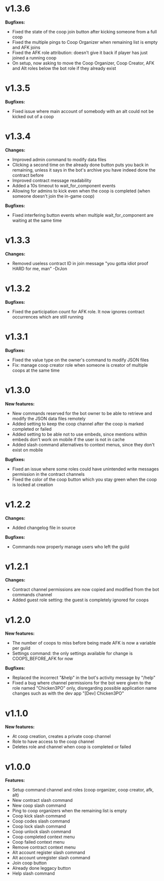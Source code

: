 # v1.3.6

**Bugfixes:**

- Fixed the state of the coop join button after kicking someone from a full coop
- Fixed the multiple pings to Coop Organizer when remaining list is empty and AFK joins
- Fixed the AFK role attribution: doesn't give it back if player has just joined a running coop
- On setup, now asking to move the Coop Organizer, Coop Creator, AFK and Alt roles below the bot role if they already exist

# v1.3.5

**Bugfixes:**

- Fixed issue where main account of somebody with an alt could not be kicked out of a coop

# v1.3.4

**Changes:**

- Improved admin command to modify data files
- Clicking a second time on the already done button puts you back in remaining, unless it says in the bot's archive you have indeed done the contract before
- Improved contract message readability
- Added a 10s timeout to wait_for_component events
- Allowing for admins to kick even when the coop is completed (when someone doesn't join the in-game coop)

**Bugfixes:**

- Fixed interfering button events when multiple wait_for_component are waiting at the same time

# v1.3.3

**Changes:**

- Removed useless contract ID in join message
"you gotta idiot proof HARD for me, man" -DrJon

# v1.3.2

**Bugfixes:**

- Fixed the participation count for AFK role. It now ignores contract occurrences which are still running

# v1.3.1

**Bugfixes:**

- Fixed the value type on the owner's command to modify JSON files
- Fix: manage coop creator role when someone is creator of multiple coops at the same time

# v1.3.0

**New features:**

- New commands reserved for the bot owner to be able to retrieve and modify the JSON data files remotely
- Added setting to keep the coop channel after the coop is marked completed or failed
- Added setting to be able not to use embeds, since mentions within embeds don't work on mobile if the user is not in cache
- Added slash command alternatives to context menus, since they don't exist on mobile

**Bugfixes:**

- Fixed an issue where some roles could have unintended write messages permission in the contract channels
- Fixed the color of the coop button which you stay green when the coop is locked at creation

# v1.2.2

**Changes:**

- Added changelog file in source

**Bugfixes:**

- Commands now properly manage users who left the guild

# v1.2.1

**Changes:**

- Contract channel permissions are now copied and modified from the bot commands channel
- Added guest role setting: the guest is completely ignored for coops

# v1.2.0

**New features:**

- The number of coops to miss before being made AFK is now a variable per guild
- Settings command: the only settings available for change is COOPS_BEFORE_AFK for now

**Bugfixes:**

- Replaced the incorrect "&help" in the bot's activity message by "/help"
- Fixed a bug where channel permissions for the bot were given to the role named "Chicken3PO" only, disregarding possible application name changes such as with the dev app "[Dev] Chicken3PO"

# v1.1.0

**New features:**

- At coop creation, creates a private coop channel
- Role to have access to the coop channel
- Deletes role and channel when coop is completed or failed

# v1.0.0

**Features:**

- Setup command channel and roles (coop organizer, coop creator, afk, alt)
- New contract slash command
- New coop slash command
- Ping to coop organizers when the remaining list is empty
- Coop kick slash command
- Coop codes slash command
- Coop lock slash command
- Coop unlock slash command
- Coop completed context menu
- Coop failed context menu
- Remove contract context menu
- Alt account register slash command
- Alt account unregister slash command
- Join coop button
- Already done leggacy button
- Help slash command